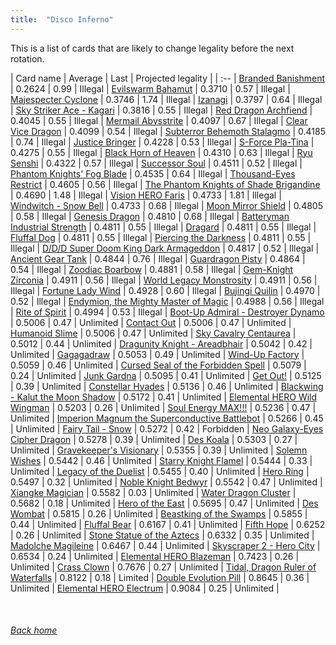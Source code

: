 ```yaml
---
title:  "Disco Inferno"
---
```


This is a list of cards that are likely to change legality before the next rotation.

| Card name | Average | Last | Projected legality |
| :-- |
[Branded Banishment](https://db.ygoprodeck.com/card/?search=Branded%20Banishment) | 0.2624 | 0.99 | Illegal |
[Evilswarm Bahamut](https://db.ygoprodeck.com/card/?search=Evilswarm%20Bahamut) | 0.3710 | 0.57 | Illegal |
[Majespecter Cyclone](https://db.ygoprodeck.com/card/?search=Majespecter%20Cyclone) | 0.3746 | 1.74 | Illegal |
[Izanagi](https://db.ygoprodeck.com/card/?search=Izanagi) | 0.3797 | 0.64 | Illegal |
[Sky Striker Ace - Kagari](https://db.ygoprodeck.com/card/?search=Sky%20Striker%20Ace%20-%20Kagari) | 0.3816 | 0.55 | Illegal |
[Red Dragon Archfiend](https://db.ygoprodeck.com/card/?search=Red%20Dragon%20Archfiend) | 0.4045 | 0.55 | Illegal |
[Mermail Abysstrite](https://db.ygoprodeck.com/card/?search=Mermail%20Abysstrite) | 0.4097 | 0.67 | Illegal |
[Clear Vice Dragon](https://db.ygoprodeck.com/card/?search=Clear%20Vice%20Dragon) | 0.4099 | 0.54 | Illegal |
[Subterror Behemoth Stalagmo](https://db.ygoprodeck.com/card/?search=Subterror%20Behemoth%20Stalagmo) | 0.4185 | 0.74 | Illegal |
[Justice Bringer](https://db.ygoprodeck.com/card/?search=Justice%20Bringer) | 0.4228 | 0.53 | Illegal |
[S-Force Pla-Tina](https://db.ygoprodeck.com/card/?search=S-Force%20Pla-Tina) | 0.4275 | 0.55 | Illegal |
[Black Horn of Heaven](https://db.ygoprodeck.com/card/?search=Black%20Horn%20of%20Heaven) | 0.4310 | 0.63 | Illegal |
[Ryu Senshi](https://db.ygoprodeck.com/card/?search=Ryu%20Senshi) | 0.4322 | 0.57 | Illegal |
[Successor Soul](https://db.ygoprodeck.com/card/?search=Successor%20Soul) | 0.4511 | 0.52 | Illegal |
[Phantom Knights' Fog Blade](https://db.ygoprodeck.com/card/?search=Phantom%20Knights'%20Fog%20Blade) | 0.4535 | 0.64 | Illegal |
[Thousand-Eyes Restrict](https://db.ygoprodeck.com/card/?search=Thousand-Eyes%20Restrict) | 0.4605 | 0.56 | Illegal |
[The Phantom Knights of Shade Brigandine](https://db.ygoprodeck.com/card/?search=The%20Phantom%20Knights%20of%20Shade%20Brigandine) | 0.4690 | 1.48 | Illegal |
[Vision HERO Faris](https://db.ygoprodeck.com/card/?search=Vision%20HERO%20Faris) | 0.4733 | 1.81 | Illegal |
[Windwitch - Snow Bell](https://db.ygoprodeck.com/card/?search=Windwitch%20-%20Snow%20Bell) | 0.4733 | 0.68 | Illegal |
[Moon Mirror Shield](https://db.ygoprodeck.com/card/?search=Moon%20Mirror%20Shield) | 0.4805 | 0.58 | Illegal |
[Genesis Dragon](https://db.ygoprodeck.com/card/?search=Genesis%20Dragon) | 0.4810 | 0.68 | Illegal |
[Batteryman Industrial Strength](https://db.ygoprodeck.com/card/?search=Batteryman%20Industrial%20Strength) | 0.4811 | 0.55 | Illegal |
[Dragard](https://db.ygoprodeck.com/card/?search=Dragard) | 0.4811 | 0.55 | Illegal |
[Fluffal Dog](https://db.ygoprodeck.com/card/?search=Fluffal%20Dog) | 0.4811 | 0.55 | Illegal |
[Piercing the Darkness](https://db.ygoprodeck.com/card/?search=Piercing%20the%20Darkness) | 0.4811 | 0.55 | Illegal |
[D/D/D Super Doom King Dark Armageddon](https://db.ygoprodeck.com/card/?search=D/D/D%20Super%20Doom%20King%20Dark%20Armageddon) | 0.4817 | 0.52 | Illegal |
[Ancient Gear Tank](https://db.ygoprodeck.com/card/?search=Ancient%20Gear%20Tank) | 0.4844 | 0.76 | Illegal |
[Guardragon Pisty](https://db.ygoprodeck.com/card/?search=Guardragon%20Pisty) | 0.4864 | 0.54 | Illegal |
[Zoodiac Boarbow](https://db.ygoprodeck.com/card/?search=Zoodiac%20Boarbow) | 0.4881 | 0.58 | Illegal |
[Gem-Knight Zirconia](https://db.ygoprodeck.com/card/?search=Gem-Knight%20Zirconia) | 0.4911 | 0.56 | Illegal |
[World Legacy Monstrosity](https://db.ygoprodeck.com/card/?search=World%20Legacy%20Monstrosity) | 0.4911 | 0.56 | Illegal |
[Fortune Lady Wind](https://db.ygoprodeck.com/card/?search=Fortune%20Lady%20Wind) | 0.4928 | 0.60 | Illegal |
[Bujingi Quilin](https://db.ygoprodeck.com/card/?search=Bujingi%20Quilin) | 0.4970 | 0.52 | Illegal |
[Endymion, the Mighty Master of Magic](https://db.ygoprodeck.com/card/?search=Endymion,%20the%20Mighty%20Master%20of%20Magic) | 0.4988 | 0.56 | Illegal |
[Rite of Spirit](https://db.ygoprodeck.com/card/?search=Rite%20of%20Spirit) | 0.4994 | 0.53 | Illegal |
[Boot-Up Admiral - Destroyer Dynamo](https://db.ygoprodeck.com/card/?search=Boot-Up%20Admiral%20-%20Destroyer%20Dynamo) | 0.5006 | 0.47 | Unlimited |
[Contact Out](https://db.ygoprodeck.com/card/?search=Contact%20Out) | 0.5006 | 0.47 | Unlimited |
[Humanoid Slime](https://db.ygoprodeck.com/card/?search=Humanoid%20Slime) | 0.5006 | 0.47 | Unlimited |
[Sky Cavalry Centaurea](https://db.ygoprodeck.com/card/?search=Sky%20Cavalry%20Centaurea) | 0.5012 | 0.44 | Unlimited |
[Dragunity Knight - Areadbhair](https://db.ygoprodeck.com/card/?search=Dragunity%20Knight%20-%20Areadbhair) | 0.5042 | 0.42 | Unlimited |
[Gagagadraw](https://db.ygoprodeck.com/card/?search=Gagagadraw) | 0.5053 | 0.49 | Unlimited |
[Wind-Up Factory](https://db.ygoprodeck.com/card/?search=Wind-Up%20Factory) | 0.5059 | 0.46 | Unlimited |
[Cursed Seal of the Forbidden Spell](https://db.ygoprodeck.com/card/?search=Cursed%20Seal%20of%20the%20Forbidden%20Spell) | 0.5079 | 0.24 | Unlimited |
[Junk Gardna](https://db.ygoprodeck.com/card/?search=Junk%20Gardna) | 0.5095 | 0.41 | Unlimited |
[Get Out!](https://db.ygoprodeck.com/card/?search=Get%20Out!) | 0.5125 | 0.39 | Unlimited |
[Constellar Hyades](https://db.ygoprodeck.com/card/?search=Constellar%20Hyades) | 0.5136 | 0.46 | Unlimited |
[Blackwing - Kalut the Moon Shadow](https://db.ygoprodeck.com/card/?search=Blackwing%20-%20Kalut%20the%20Moon%20Shadow) | 0.5172 | 0.41 | Unlimited |
[Elemental HERO Wild Wingman](https://db.ygoprodeck.com/card/?search=Elemental%20HERO%20Wild%20Wingman) | 0.5203 | 0.26 | Unlimited |
[Soul Energy MAX!!!](https://db.ygoprodeck.com/card/?search=Soul%20Energy%20MAX!!!) | 0.5236 | 0.47 | Unlimited |
[Imperion Magnum the Superconductive Battlebot](https://db.ygoprodeck.com/card/?search=Imperion%20Magnum%20the%20Superconductive%20Battlebot) | 0.5266 | 0.45 | Unlimited |
[Fairy Tail - Snow](https://db.ygoprodeck.com/card/?search=Fairy%20Tail%20-%20Snow) | 0.5272 | 0.42 | Forbidden |
[Neo Galaxy-Eyes Cipher Dragon](https://db.ygoprodeck.com/card/?search=Neo%20Galaxy-Eyes%20Cipher%20Dragon) | 0.5278 | 0.39 | Unlimited |
[Des Koala](https://db.ygoprodeck.com/card/?search=Des%20Koala) | 0.5303 | 0.27 | Unlimited |
[Gravekeeper's Visionary](https://db.ygoprodeck.com/card/?search=Gravekeeper's%20Visionary) | 0.5355 | 0.39 | Unlimited |
[Solemn Wishes](https://db.ygoprodeck.com/card/?search=Solemn%20Wishes) | 0.5442 | 0.46 | Unlimited |
[Starry Knight Flamel](https://db.ygoprodeck.com/card/?search=Starry%20Knight%20Flamel) | 0.5444 | 0.33 | Unlimited |
[Legacy of the Duelist](https://db.ygoprodeck.com/card/?search=Legacy%20of%20the%20Duelist) | 0.5455 | 0.40 | Unlimited |
[Hero Ring](https://db.ygoprodeck.com/card/?search=Hero%20Ring) | 0.5497 | 0.32 | Unlimited |
[Noble Knight Bedwyr](https://db.ygoprodeck.com/card/?search=Noble%20Knight%20Bedwyr) | 0.5542 | 0.47 | Unlimited |
[Xiangke Magician](https://db.ygoprodeck.com/card/?search=Xiangke%20Magician) | 0.5582 | 0.03 | Unlimited |
[Water Dragon Cluster](https://db.ygoprodeck.com/card/?search=Water%20Dragon%20Cluster) | 0.5682 | 0.18 | Unlimited |
[Hero of the East](https://db.ygoprodeck.com/card/?search=Hero%20of%20the%20East) | 0.5695 | 0.47 | Unlimited |
[Des Wombat](https://db.ygoprodeck.com/card/?search=Des%20Wombat) | 0.5815 | 0.26 | Unlimited |
[Beastking of the Swamps](https://db.ygoprodeck.com/card/?search=Beastking%20of%20the%20Swamps) | 0.5855 | 0.44 | Unlimited |
[Fluffal Bear](https://db.ygoprodeck.com/card/?search=Fluffal%20Bear) | 0.6167 | 0.41 | Unlimited |
[Fifth Hope](https://db.ygoprodeck.com/card/?search=Fifth%20Hope) | 0.6252 | 0.26 | Unlimited |
[Stone Statue of the Aztecs](https://db.ygoprodeck.com/card/?search=Stone%20Statue%20of%20the%20Aztecs) | 0.6332 | 0.35 | Unlimited |
[Madolche Magileine](https://db.ygoprodeck.com/card/?search=Madolche%20Magileine) | 0.6467 | 0.44 | Unlimited |
[Skyscraper 2 - Hero City](https://db.ygoprodeck.com/card/?search=Skyscraper%202%20-%20Hero%20City) | 0.6534 | 0.24 | Unlimited |
[Elemental HERO Blazeman](https://db.ygoprodeck.com/card/?search=Elemental%20HERO%20Blazeman) | 0.7423 | 0.26 | Unlimited |
[Crass Clown](https://db.ygoprodeck.com/card/?search=Crass%20Clown) | 0.7676 | 0.27 | Unlimited |
[Tidal, Dragon Ruler of Waterfalls](https://db.ygoprodeck.com/card/?search=Tidal,%20Dragon%20Ruler%20of%20Waterfalls) | 0.8122 | 0.18 | Limited |
[Double Evolution Pill](https://db.ygoprodeck.com/card/?search=Double%20Evolution%20Pill) | 0.8645 | 0.36 | Unlimited |
[Elemental HERO Electrum](https://db.ygoprodeck.com/card/?search=Elemental%20HERO%20Electrum) | 0.9084 | 0.25 | Unlimited |

<br>

###### [Back home](index)
